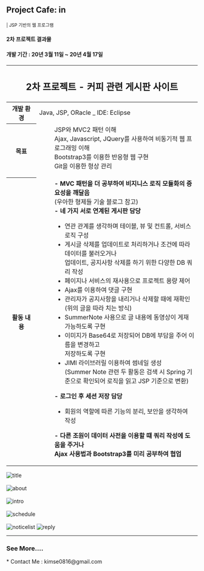 <h2>Project Cafe: in</h2><small>| JSP 기반의 웹 프로그램</small>
<h4>2차 프로젝트 결과물<h4>
<h4>개발 기간 : 20년 3월 11일 ~ 20년 4월 17일</h4>
<table>
  <tr>
    <thead>
    <th colspan="2">
      <h2>2차 프로젝트 - 커피 관련 게시판 사이트</h2>
    </th>
  </tr>
  </thead>
  <tbody>
  <tr>
    <th width=100>개발 환경</th>
    <td width=600>Java, JSP, ORacle _ IDE: Eclipse</td>
  </tr>
  <tr>
    <th>목표</th>
    <td>
      <dl>
        <dd>JSP와 MVC2 패턴 이해</dd>
        <dd>Ajax, Javascript, JQuery를 사용하여 비동기적 웹 프로그래밍 이해</dd>
        <dd>Bootstrap3를 이용한 반응형 웹 구현</dd>
        <dd>Git을 이용한 형상 관리</dd>
      </dl>
    </td>
  </tr>
  <tr>
    <th>활동 내용</th>
    <td>
      <dl>
        <dd><b>- MVC 패턴을 더 공부하여 비지니스 로직 모듈화의 중요성을 깨달음</b></dd>
        <dd>(우아한 형제들 기술 블로그 참고)</dd>
        <dd><b>- 네 가지 서로 연계된 게시판 담당</b></dd>
        <dd>
          <ul>
            <li> 연관 관계를 생각하며 테이블, 뷰 및 컨트롤, 서비스 로직 구성</li>
            <li> 게시글 삭제를 업데이트로 처리하거나 조건에 따라 데이터를 불러오거나<br />
              업데이트, 공지사항 삭제를 하기 위한 다양한 DB 쿼리 작성</li>
            <li> 페이지나 서비스의 재사용으로 프로젝트 용량 제어</li>
            <li> Ajax를 이용하여 댓글 구현</li>
            <li> 관리자가 공지사항을 내리거나 삭제할 때에 재확인<br />
              (위의 글을 따라 치는 방식)</li>
            <li> SummerNote 사용으로 글 내용에 동영상이 게재 가능하도록 구현</li>
            <li> 이미지가 Base64로 저장되어 DB에 부담을 주어 이름을 변경하고<br />
              저장하도록 구현</li>
            <li> JIMI 라이브러릴 이용하여 썸네일 생성<br />
              (Summer Note 관련 두 활동은 검색 시 Spring 기준으로 확인되어 로직을 읽고 JSP 기준으로 변환)</li>
          </ul>
        </dd>
        <dd><b>- 로그인 후 세션 저장 담당</b></dd>
        <dd><ul><li>회원의 역할에 따른 기능의 분리, 보안을 생각하여 작성</li></ul></dd>
        <dd><b>- 다른 조원이 데이터 사전을 이용할 떄 쿼리 작성에 도움을 주거나<br />
          Ajax 사용법과 Bootstrap3를 미리 공부하여 협업</b></dd>
        </dl>
      </td>
  </tr>
  </tbody>
 </table>
  
  <img src="https://user-images.githubusercontent.com/57349788/86536588-d82fe700-bf23-11ea-85e9-835e55be892b.png" alt="title" />
  <br /><br />
  <img src="https://user-images.githubusercontent.com/57349788/86536590-db2ad780-bf23-11ea-97fd-b4ce1e04e890.png" alt="about" />
  <br /><br />
  <img src="https://user-images.githubusercontent.com/57349788/86536593-dd8d3180-bf23-11ea-83e5-e49054d55827.png" alt="intro" />
  <br /><br />
  <img src="https://user-images.githubusercontent.com/57349788/86536594-dfef8b80-bf23-11ea-941c-ceb95bd4d6bc.png" alt="schedule" />
  <br /><br />
  <img src="https://user-images.githubusercontent.com/57349788/86536598-e251e580-bf23-11ea-9fa4-c816f0f88516.png" alt="noticelist" />
  <img src="https://user-images.githubusercontent.com/57349788/86536601-e4b43f80-bf23-11ea-9bc9-52e64c932114.png" alt="reply" />
<br />
  <hr />
  <h3>See More....</h3>
 * Contact Me : kimse0816@gmail.com
